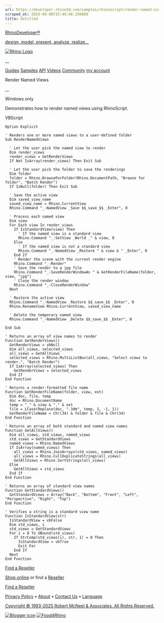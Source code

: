 ```yaml
---
url: https://developer.rhino3d.com/samples/rhinoscript/render-named-views/
scraped_at: 2025-09-08T15:49:48.156089
title: Untitled
---
```


[RhinoDeveloper®](/)

[design, model, present, analyze, realize...](/)

[![Rhino Logo](https://developer.rhino3d.com/images/rhinodevlogo.png)](/)

__

[Guides](https://developer.rhino3d.com/guides)
[Samples](https://developer.rhino3d.com/samples)
[API](https://developer.rhino3d.com/api)
[Videos](https://developer.rhino3d.com/videos)
[Community](https://discourse.mcneel.com/c/rhino-developer) [my account
](https://www.rhino3d.com/my-account/ "Manage your account, licenses, and
teams")

Render Named Views

__

Windows only

Demonstrates how to render named views using RhinoScript.

VBScript

    
    
    Option Explicit
    
    ' Renders one or more named views to a user-defined folder
    Sub RenderNamedViews
    
      ' Let the user pick the named view to render
      Dim render_views
      render_views = GetRenderViews
      If Not IsArray(render_views) Then Exit Sub
    
      ' Let the user pick the folder to save the renderings  
      Dim folder  
      folder = Rhino.BrowseForFolder(Rhino.DocumentPath, "Browse for folder", "Batch Render")
      If IsNull(folder) Then Exit Sub
    
      ' Save the active view
      Dim saved_view_name
      saved_view_name = Rhino.CurrentView
      Rhino.Command "_-NamedView _Save $$_save_$$ _Enter", 0
    
      ' Process each named view
      Dim view
      For Each view In render_views
        If IsStandardView(view) Then
          ' If the named view is a standard view
          Rhino.Command "_-SetView _World _" & view, 0
        Else
          ' If the named view is not a standard view
          Rhino.Command "_-NamedView _Restore " & view & " _Enter", 0
        End If
        ' Render the scene with the current render engine
        Rhino.Command "_-Render"
        ' Save the render to a jpg file
        Rhino.Command "_-SaveRenderWindowAs " & GetRenderFileName(folder, view, "jpg")
        ' Close the render window
        Rhino.Command "_-CloseRenderWindow"    
      Next
    
      ' Restore the active view
      Rhino.Command "_-NamedView _Restore $$_save_$$ _Enter", 0
      Rhino.RenameView Rhino.CurrentView, saved_view_name
    
      ' Delete the temporary named view
      Rhino.Command "_-NamedView _Delete $$_save_$$ _Enter", 0
    
    End Sub
    
    ' Returns an array of view names to render
    Function GetRenderViews()
      GetRenderViews = vbNull  
      Dim all_views, selected_views
      all_views = GetAllViews
      selected_views = Rhino.MultiListBox(all_views, "Select views to render.", "Batch Render")
      If IsArray(selected_views) Then
        GetRenderViews = selected_views
      End If
    End Function
    
    ' Returns a render-formatted file name
    Function GetRenderFileName(folder, view, ext)
      Dim doc, file, temp
      doc = Rhino.DocumentName
      temp = "_" & view & "." & ext
      file = LCase(Replace(doc, ".3dm", temp, 1, -1, 1))
      GetRenderFileName = Chr(34) & folder & file & Chr(34)
    End Function
    
    ' Returns an array of both standard and named view names
    Function GetAllViews()
      Dim all_views, std_views, named_views
      std_views = GetStandardViews
      named_views = Rhino.NamedViews
      If IsArray(named_views) Then
        all_views = Rhino.JoinArrays(std_views, named_views)
        all_views = Rhino.CullDuplicateStrings(all_views)
        GetAllViews = Rhino.SortStrings(all_views)
      Else
        GetAllViews = std_views
      End If
    End Function
    
    ' Returns an array of standard view names
    Function GetStandardViews()
      GetStandardViews = Array("Back", "Bottom", "Front", "Left", "Perspective", "Right", "Top")
    End Function
    
    ' Verifies a string is a standard view name
    Function IsStandardView(str)
      IsStandardView = vbFalse
      Dim std_views, i
      std_views = GetStandardViews
      For i = 0 To UBound(std_views)
        If StrComp(std_views(i), str, 1) = 0 Then
          IsStandardView = vbTrue
          Exit For
        End If
      Next
    End Function
    

  

[Find a Reseller](https://www.rhino3d.com/sales)

[Shop online](https://www.rhino3d.com/store) or find a
[Reseller](https://www.rhino3d.com/sales)

[Find a Reseller](https://www.rhino3d.com/sales)

[Privacy Policy](https://www.rhino3d.com/privacy) •
[About](https://www.rhino3d.com/mcneel/about) • [Contact
Us](https://www.rhino3d.com/mcneel/contact) • [
Language](https://www.rhino3d.com/language "Change to a different region or
language")

[Copyright © 1993-2025 Robert McNeel & Associates. All Rights
Reserved.](https://www.rhino3d.com/mcneel/about)

[](https://www.facebook.com/McNeelRhinoceros/)
[](https://twitter.com/bobmcneel) [](https://www.linkedin.com/groups/75313/)
[](https://www.youtube.com/user/RhinoGuide/videos) [](https://vimeo.com/rhino)
[![Blogger
icon](https://developer.rhino3d.com/images/blogger.svg)](http://blog.rhino3d.com/)
[![Food4Rhino](https://developer.rhino3d.com/images/f4r_icon_01.svg)](https://www.food4rhino.com)

